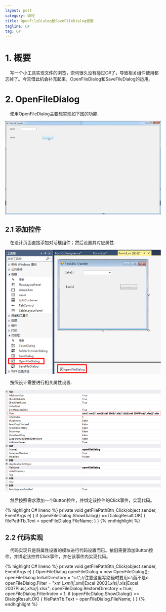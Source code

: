 ```yaml
---
layout: post
category: 编程
title: OpenFileDialog和SaveFileDialog使用
tagline: C#
tag: C#
---
```


# 1. 概要
&nbsp;&nbsp;&nbsp;&nbsp;写一个小工具实现文件的浏览，奈何很久没有碰过C#了，导致相关组件使用都忘掉了。今天借此机会补充起来，OpenFileDialog和SaveFileDialog的运用。

# 2. OpenFileDialog
&nbsp;&nbsp;&nbsp;&nbsp;使用OpenFileDialog主要想实现如下图的功能.  

![OpenFileDialog](https://raw.githubusercontent.com/yaitza/yaitza.github.io/master/_posts/images/Programing/1-2017-05-17-CSharp-OpenFileDialogAndSaveFileDialog.gif)  

## 2.1 添加控件
&nbsp;&nbsp;&nbsp;&nbsp;在设计页面直接添加对话框组件；然后设置其对应属性.  

![control](https://raw.githubusercontent.com/yaitza/yaitza.github.io/master/_posts/images/Programing/2-2017-05-17-CSharp-OpenFileDialogAndSaveFileDialog.png)  

&nbsp;&nbsp;&nbsp;&nbsp;按照设计需要进行相关属性设置.   

![Setting](https://raw.githubusercontent.com/yaitza/yaitza.github.io/master/_posts/images/Programing/3-2017-05-17-CSharp-OpenFileDialogAndSaveFileDialog.png) 

&nbsp;&nbsp;&nbsp;&nbsp;然后按照需求添加一个Button控件，并绑定该控件的Click事件，实现代码。

{% highlight C# lineno %}
private void getFilePathBtn_Click(object sender, EventArgs e)
{
    if (openFileDialog.ShowDialog() == DialogResult.OK)
    {
        filePathTb.Text = openFileDialog.FileName;
    }
}
{% endhighlight %}

## 2.2 代码实现  
&nbsp;&nbsp;&nbsp;&nbsp;代码实现只是将属性设置的模块进行代码设置而已。依旧需要添加Button控件，并绑定该控件Click事件，并在该事件内实现代码。

{% highlight C# lineno %}
private void getFilePathBtn_Click(object sender, EventArgs e)
{
	OpenFileDialog openFileDialog = new OpenFileDialog();
    openFileDialog.InitialDirectory = "c:\\";//注意这里写路径时要用c:\\而不是c:\
    openFileDialog.Filter = "xml(*.xml)|*.xml|Excel 2003(*.xls)|*.xls|Excel 2007Plus(*.xlsx)|*.xlsx";
    openFileDialog.RestoreDirectory = true;
    openFileDialog.FilterIndex = 1;
    if (openFileDialog.ShowDialog() == DialogResult.OK)
    {
        filePathTb.Text = openFileDialog.FileName;
    }
}
{% endhighlight %}